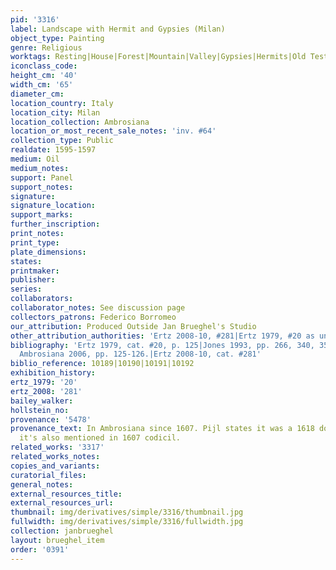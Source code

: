 ```yaml
---
pid: '3316'
label: Landscape with Hermit and Gypsies (Milan)
object_type: Painting
genre: Religious
worktags: Resting|House|Forest|Mountain|Valley|Gypsies|Hermits|Old Testament
iconclass_code:
height_cm: '40'
width_cm: '65'
diameter_cm:
location_country: Italy
location_city: Milan
location_collection: Ambrosiana
location_or_most_recent_sale_notes: 'inv. #64'
collection_type: Public
realdate: 1595-1597
medium: Oil
medium_notes:
support: Panel
support_notes:
signature:
signature_location:
support_marks:
further_inscription:
print_notes:
print_type:
plate_dimensions:
states:
printmaker:
publisher:
series:
collaborators:
collaborator_notes: See discussion page
collectors_patrons: Federico Borromeo
our_attribution: Produced Outside Jan Brueghel's Studio
other_attribution_authorities: 'Ertz 2008-10, #281|Ertz 1979, #20 as uncertain'
bibliography: 'Ertz 1979, cat. #20, p. 125|Jones 1993, pp. 266, 340, 351-52|Pijl in
  Ambrosiana 2006, pp. 125-126.|Ertz 2008-10, cat. #281'
biblio_reference: 10189|10190|10191|10192
exhibition_history:
ertz_1979: '20'
ertz_2008: '281'
bailey_walker:
hollstein_no:
provenance: '5478'
provenance_text: In Ambrosiana since 1607. Pijl states it was a 1618 donation but
  it's also mentioned in 1607 codicil.
related_works: '3317'
related_works_notes:
copies_and_variants:
curatorial_files:
general_notes:
external_resources_title:
external_resources_url:
thumbnail: img/derivatives/simple/3316/thumbnail.jpg
fullwidth: img/derivatives/simple/3316/fullwidth.jpg
collection: janbrueghel
layout: brueghel_item
order: '0391'
---
```

